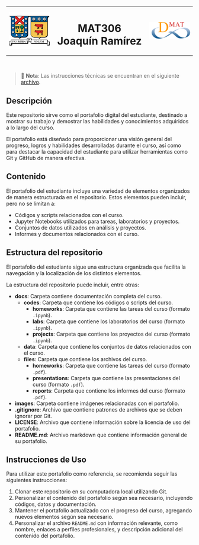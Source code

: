 <table width="100%">
  <tr>
    <td align="left" width="25%">
      <img src="./images/utfsm.png" alt="UM" width="150">
    </td>
    <td align="center" width="50%">
      <h1> MAT306 </br> Joaquín Ramírez
</h1>
    </td>
    <td align="right" width="25%">
      <img src="./images/dmat.png" alt="Facultad" width="150">
    </td>
  </tr>
</table>

</br>


> 🔑 **Nota**: Las instrucciones técnicas se encuentran en el siguiente [archivo](docs/setup.md).

## Descripción

Este repositorio sirve como el portafolio digital del estudiante, destinado a mostrar 
su trabajo y demostrar las habilidades y conocimientos adquiridos a lo largo del curso. 

El portafolio está diseñado para proporcionar una visión general del progreso, logros 
y habilidades desarrolladas durante el curso, así como para destacar la capacidad del estudiante
para utilizar herramientas como Git y GitHub de manera efectiva.

## Contenido

El portafolio del estudiante incluye una variedad de elementos organizados 
de manera estructurada en el repositorio. Estos elementos pueden incluir, pero no se limitan a:

- Códigos y scripts relacionados con el curso.
- Jupyter Notebooks utilizados para tareas, laboratorios y proyectos.
- Conjuntos de datos utilizados en análisis y proyectos.
- Informes y documentos relacionados con el curso.

## Estructura del repositorio

El portafolio del estudiante sigue una estructura
organizada que facilita la navegación y la localización 
de los distintos elementos. 

La estructura del repositorio puede incluir, entre otras:

- **docs**: Carpeta contiene documentación completa del curso.
  - **codes**: Carpeta que contiene los códigos o scripts del curso.
    - **homeworks**: Carpeta que contiene las tareas del curso  (formato `.ipynb`).
    - **labs**: Carpeta que contiene los laboratorios del curso (formato `.ipynb`).
    - **projects**: Carpeta que contiene los proyectos del curso (formato `.ipynb`).
  - **data**: Carpeta que contiene los conjuntos de datos relacionados con el curso.
  - **files**: Carpeta que contiene los archivos del curso.
    - **homeworks**: Carpeta que contiene las tareas del curso (formato `.pdf`).
    - **presentations**: Carpeta que contiene las presentaciones del curso (formato `.pdf`).
    - **reports**: Carpeta que contiene los informes del curso (formato `.pdf`).
- **images**: Carpeta contiene imágenes relacionadas con el portafolio.
- **.gitignore**: Archivo que contiene patrones de archivos que se deben ignorar por Git.
- **LICENSE**: Archivo que contiene información sobre la licencia de uso del portafolio.
- **README.md**: Archivo markdown que contiene información general de su portafolio.

## Instrucciones de Uso

Para utilizar este portafolio como referencia,
se recomienda seguir las siguientes instrucciones:

1. Clonar este repositorio en su computadora local utilizando Git.
2. Personalizar el contenido del portafolio según sea necesario, incluyendo códigos, datos y documentación.
3. Mantener el portafolio actualizado con el progreso del curso, agregando nuevos elementos según sea necesario.
4. Personalizar el archivo `README.md` con información relevante, como nombre, enlaces a perfiles profesionales, y descripción adicional del contenido del portafolio.
